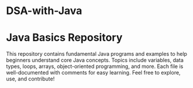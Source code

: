 # DSA-with-Java
# Java Basics Repository  
This repository contains fundamental Java programs and examples to help beginners understand core Java concepts. Topics include variables, data types, loops, arrays, object-oriented programming, and more. Each file is well-documented with comments for easy learning. Feel free to explore, use, and contribute!  

